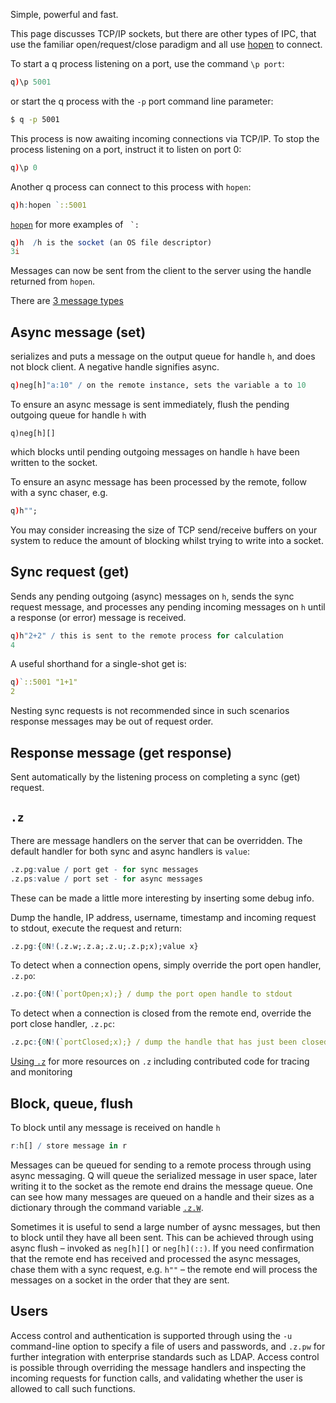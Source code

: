 Simple, powerful and fast.

This page discusses TCP/IP sockets, but there are other types of IPC, that use the familiar open/request/close paradigm and all use [hopen](/basics/filewords/#hopen) to connect. 

To start a q process listening on a port, use the command `\p port`:
```q
q)\p 5001
```
or start the q process with the `-p` port command line parameter:
```bash
$ q -p 5001
```
This process is now awaiting incoming connections via TCP/IP. To stop the process listening on a port, instruct it to listen on port 0:
```q
q)\p 0
```
Another q process can connect to this process with `hopen`:
```q
q)h:hopen `::5001
```
<i class="far fa-hand-point-right"></i> [`hopen`](/basics/filewords/#hopen) for more examples of `` `:``
```q
q)h  /h is the socket (an OS file descriptor)
3i
```
Messages can now be sent from the client to the server using the handle returned from `hopen`.

There are [3 message types](/basics/ipc)


## Async message (set)

serializes and puts a message on the output queue for handle `h`, and does not block client. A negative handle signifies async.
```q
q)neg[h]"a:10" / on the remote instance, sets the variable a to 10
```
To ensure an async message is sent immediately, flush the pending outgoing queue for handle `h` with
```
q)neg[h][] 
```
which blocks until pending outgoing messages on handle `h` have been written to the socket.

To ensure an async message has been processed by the remote, follow with a sync chaser, e.g.
```q
q)h"";
```
You may consider increasing the size of TCP send/receive buffers on your system to reduce the amount of blocking whilst trying to write into a socket.  


## Sync request (get)

Sends any pending outgoing (async) messages on `h`, sends the sync request message, and processes any pending incoming messages on `h` until a response (or error) message is received.
```q
q)h"2+2" / this is sent to the remote process for calculation
4
```
A useful shorthand for a single-shot get is:
```q
q)`::5001 "1+1"
2
```
Nesting sync requests is not recommended since in such scenarios response messages may be out of request order.


## Response message (get response)

Sent automatically by the listening process on completing a sync (get) request.


## `.z`

There are message handlers on the server that can be overridden. The default handler for both sync and async handlers is `value`:
```q
.z.pg:value / port get - for sync messages
.z.ps:value / port set - for async messages
```
These can be made a little more interesting by inserting some debug info. 

Dump the handle, IP address, username, timestamp and incoming request to stdout, execute the request and return:
```q
.z.pg:{0N!(.z.w;.z.a;.z.u;.z.p;x);value x}
```
To detect when a connection opens, simply override the port open handler, `.z.po`:
```q
.z.po:{0N!(`portOpen;x);} / dump the port open handle to stdout
```
To detect when a connection is closed from the remote end, override the port close handler, `.z.pc`:
```q
.z.pc:{0N!(`portClosed;x);} / dump the handle that has just been closed to stdout
```
<i class="far fa-hand-point-right"></i> [Using `.z`](using-dotz) for more resources on `.z` including contributed code for tracing and monitoring


## Block, queue, flush

To block until any message is received on handle `h`
```q
r:h[] / store message in r
```
Messages can be queued for sending to a remote process through using async messaging. Q will queue the serialized message in user space, later writing it to the socket as the remote end drains the message queue. One can see how many messages are queued on a handle and their sizes as a dictionary through the command variable [`.z.W`](/basics/dotz/#zw-handles "handles").

Sometimes it is useful to send a large number of aysnc messages, but then to block until they have all been sent. This can be achieved through using async flush – invoked as `neg[h][]` or `neg[h](::)`. If you need confirmation that the remote end has received and processed the async messages, chase them with a sync request, e.g. `h""` – the remote end will process the messages on a socket in the order that they are sent.


## Users

Access control and authentication is supported through using the `-u` command-line option to specify a file of users and passwords, and `.z.pw` for further integration with enterprise standards such as LDAP. Access control is possible through overriding the message handlers and inspecting the incoming requests for function calls, and validating whether the user is allowed to call such functions.

